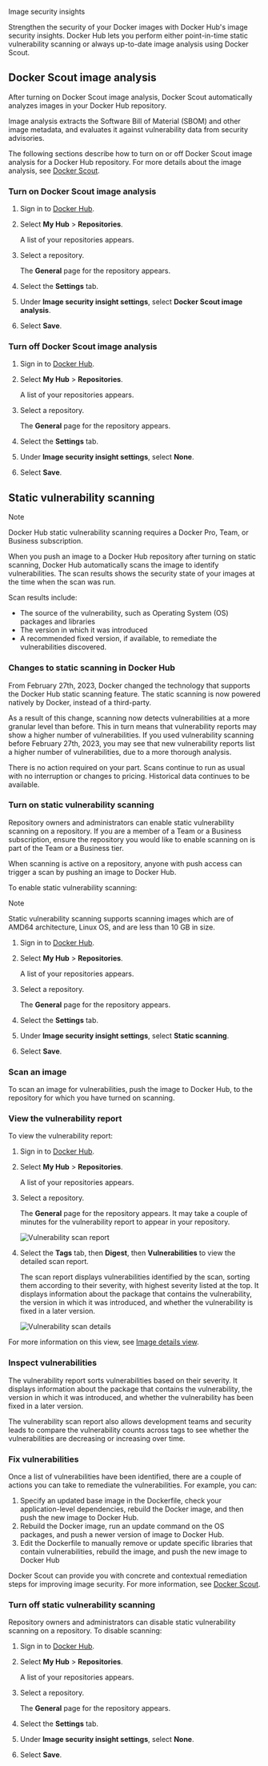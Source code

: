 Image security insights


Strengthen the security of your Docker images with Docker Hub's image security
insights. Docker Hub lets you perform either point-in-time static vulnerability
scanning or always up-to-date image analysis using Docker Scout.

## Docker Scout image analysis

After turning on Docker Scout image analysis, Docker Scout automatically
analyzes images in your Docker Hub repository.

Image analysis extracts the Software Bill of Material (SBOM) and other image
metadata, and evaluates it against vulnerability data from security advisories.

The following sections describe how to turn on or off Docker Scout image
analysis for a Docker Hub repository. For more details about the image analysis,
see [Docker Scout](/manuals/scout/_index.md).

### Turn on Docker Scout image analysis

1. Sign in to [Docker Hub](https://hub.docker.com).
2. Select **My Hub** > **Repositories**.

   A list of your repositories appears.

3. Select a repository.

   The **General** page for the repository appears.

4. Select the **Settings** tab.
5. Under **Image security insight settings**, select **Docker Scout image analysis**.
6. Select **Save**.

### Turn off Docker Scout image analysis

1. Sign in to [Docker Hub](https://hub.docker.com).
2. Select **My Hub** > **Repositories**.

   A list of your repositories appears.

3. Select a repository.

   The **General** page for the repository appears.

4. Select the **Settings** tab.
5. Under **Image security insight settings**, select **None**.
6. Select **Save**.


## Static vulnerability scanning

> [!NOTE]
>
> Docker Hub static vulnerability scanning requires a Docker Pro, Team, or
> Business subscription.

When you push an image to a Docker Hub repository after turning on static
scanning, Docker Hub automatically scans the image to identify vulnerabilities.
The scan results shows the security state of your images at the time when the
scan was run.

Scan results include:

- The source of the vulnerability, such as Operating System (OS) packages and
  libraries
- The version in which it was introduced
- A recommended fixed version, if available, to remediate the vulnerabilities
  discovered.

### Changes to static scanning in Docker Hub

From February 27th, 2023, Docker changed the technology that supports the
Docker Hub static scanning feature. The static scanning is now powered natively
by Docker, instead of a third-party.

As a result of this change, scanning now detects vulnerabilities at a more
granular level than before. This in turn means that vulnerability reports may
show a higher number of vulnerabilities. If you used vulnerability scanning
before February 27th, 2023, you may see that new vulnerability reports list a
higher number of vulnerabilities, due to a more thorough analysis.

There is no action required on your part. Scans continue to run as usual
with no interruption or changes to pricing. Historical data continues to be
available.

### Turn on static vulnerability scanning

Repository owners and administrators can enable static vulnerability scanning
on a repository. If you are a member of a Team or a Business subscription,
ensure the repository you would like to enable scanning on is part of the Team
or a Business tier.

When scanning is active on a repository, anyone with push access can trigger a
scan by pushing an image to Docker Hub.

To enable static vulnerability scanning:

> [!NOTE]
>
> Static vulnerability scanning supports scanning images which are of AMD64
> architecture, Linux OS, and are less than 10 GB in size.

1. Sign in to [Docker Hub](https://hub.docker.com).
2. Select **My Hub** > **Repositories**.

   A list of your repositories appears.

3. Select a repository.

   The **General** page for the repository appears.

4. Select the **Settings** tab.
5. Under **Image security insight settings**, select **Static scanning**.
6. Select **Save**.

### Scan an image

To scan an image for vulnerabilities, push the image to Docker Hub, to the
repository for which you have turned on scanning.

### View the vulnerability report

To view the vulnerability report:

1. Sign in to [Docker Hub](https://hub.docker.com).
2. Select **My Hub** > **Repositories**.

   A list of your repositories appears.

3. Select a repository.

   The **General** page for the repository appears.
   It may take a couple of minutes for the vulnerability report to appear in
   your repository.

   ![Vulnerability scan report](images/vuln-scan-report.png)

4. Select the **Tags** tab, then **Digest**, then **Vulnerabilities** to view the
   detailed scan report.

   The scan report displays vulnerabilities identified by the scan, sorting them
   according to their severity, with highest severity listed at the top. It
   displays information about the package that contains the vulnerability, the
   version in which it was introduced, and whether the vulnerability is fixed in
   a later version.

   ![Vulnerability scan details](images/vuln-scan-details.png)

For more information on this view, see
[Image details view](/manuals/scout/explore/image-details-view.md).

### Inspect vulnerabilities

The vulnerability report sorts vulnerabilities based on their severity. It
displays information about the package that contains the vulnerability, the
version in which it was introduced, and whether the vulnerability has been fixed
in a later version.

The vulnerability scan report also allows development teams and security leads
to compare the vulnerability counts across tags to see whether the
vulnerabilities are decreasing or increasing over time.

### Fix vulnerabilities

Once a list of vulnerabilities have been identified, there are a couple of
actions you can take to remediate the vulnerabilities. For example, you can:

1. Specify an updated base image in the Dockerfile, check your application-level
   dependencies, rebuild the Docker image, and then push the new image to Docker
   Hub.
2. Rebuild the Docker image, run an update command on the OS packages, and push
   a newer version of image to Docker Hub.
3. Edit the Dockerfile to manually remove or update specific libraries that
   contain vulnerabilities, rebuild the image, and push the new image to Docker
   Hub

Docker Scout can provide you with concrete and contextual remediation steps for
improving image security. For more information, see
[Docker Scout](/manuals/scout/_index.md).

### Turn off static vulnerability scanning

Repository owners and administrators can disable static vulnerability scanning
on a repository. To disable scanning:

1. Sign in to [Docker Hub](https://hub.docker.com).
2. Select **My Hub** > **Repositories**.

   A list of your repositories appears.

3. Select a repository.

   The **General** page for the repository appears.

4. Select the **Settings** tab.
5. Under **Image security insight settings**, select **None**.
6. Select **Save**.
